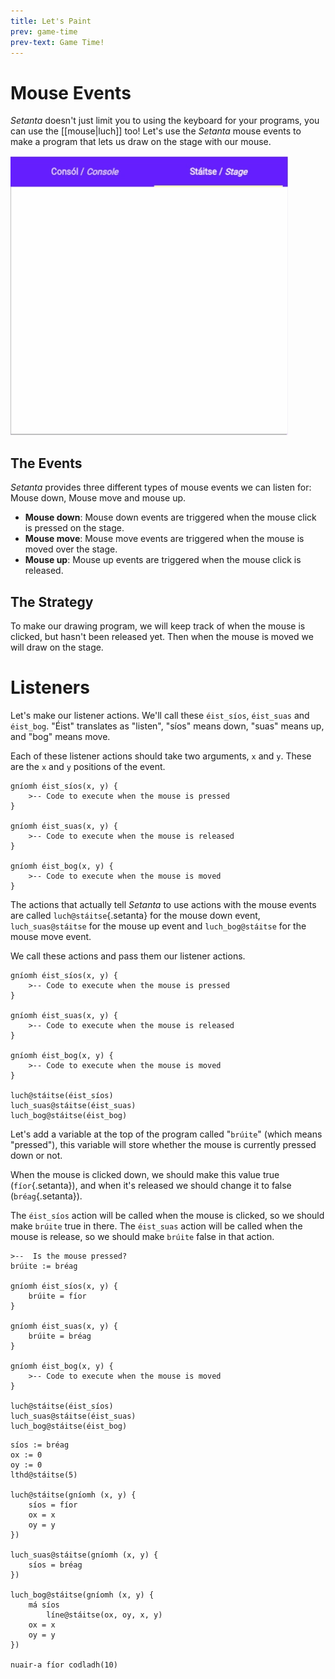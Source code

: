 ```yaml
---
title: Let's Paint
prev: game-time
prev-text: Game Time!
---
```


# Mouse Events

*Setanta* doesn't just limit you to using the keyboard for your programs, you can use the
[[mouse|luch]] too! Let's use the *Setanta* mouse events to make a program that lets us draw on the
stage with our mouse.

![Demo](assets/paint-demo.gif)


## The Events

*Setanta* provides three different types of mouse events we can listen for: Mouse down, Mouse move
and mouse up.

- **Mouse down**: Mouse down events are triggered when the mouse click is pressed on the stage.
- **Mouse move**: Mouse move events are triggered when the mouse is moved over the stage.
- **Mouse up**: Mouse up events are triggered when the mouse click is released.

## The Strategy

To make our drawing program, we will keep track of when the mouse is clicked, but hasn't been
released yet. Then when the mouse is moved we will draw on the stage.

# Listeners

Let's make our listener actions. We'll call these `éist_síos`, `éist_suas` and `éist_bog`. "Éist"
translates as "listen", "síos" means down, "suas" means up, and "bog" means move.

Each of these listener actions should take two arguments, `x` and `y`. These are the `x` and `y`
positions of the event.

```{.setanta .numberLines}
gníomh éist_síos(x, y) {
    >-- Code to execute when the mouse is pressed
}

gníomh éist_suas(x, y) {
    >-- Code to execute when the mouse is released
}

gníomh éist_bog(x, y) {
    >-- Code to execute when the mouse is moved
}
```

The actions that actually tell *Setanta* to use actions with the mouse events are called
`luch@stáitse`{.setanta} for the mouse down event, `luch_suas@stáitse` for the mouse up event and
`luch_bog@stáitse` for the mouse move event.

We call these actions and pass them our listener actions.

```{.setanta .numberLines}
gníomh éist_síos(x, y) {
    >-- Code to execute when the mouse is pressed
}

gníomh éist_suas(x, y) {
    >-- Code to execute when the mouse is released
}

gníomh éist_bog(x, y) {
    >-- Code to execute when the mouse is moved
}

luch@stáitse(éist_síos)
luch_suas@stáitse(éist_suas)
luch_bog@stáitse(éist_bog)
```

Let's add a variable at the top of the program called "`brúite`" (which means "pressed"), this variable will store whether the
mouse is currently pressed down or not.

When the mouse is clicked down, we should make this value true (`fíor`{.setanta}), and when it's
released we should change it to false (`bréag`{.setanta}).

The `éist_síos` action will be called when the mouse is clicked, so we should make `brúite` true in
there. The `éist_suas` action will be called when the mouse is release, so we should make `brúite`
false in that action.

```{.setanta .numberLines}
>--  Is the mouse pressed?
brúite := bréag

gníomh éist_síos(x, y) {
    brúite = fíor
}

gníomh éist_suas(x, y) {
    brúite = bréag
}

gníomh éist_bog(x, y) {
    >-- Code to execute when the mouse is moved
}

luch@stáitse(éist_síos)
luch_suas@stáitse(éist_suas)
luch_bog@stáitse(éist_bog)
```

```{.setanta .numberLines}
síos := bréag
ox := 0
oy := 0
lthd@stáitse(5)

luch@stáitse(gníomh (x, y) {
    síos = fíor
    ox = x
    oy = y
})

luch_suas@stáitse(gníomh (x, y) {
    síos = bréag
})

luch_bog@stáitse(gníomh (x, y) {
    má síos
    	líne@stáitse(ox, oy, x, y)
    ox = x
    oy = y
})

nuair-a fíor codladh(10)
```
